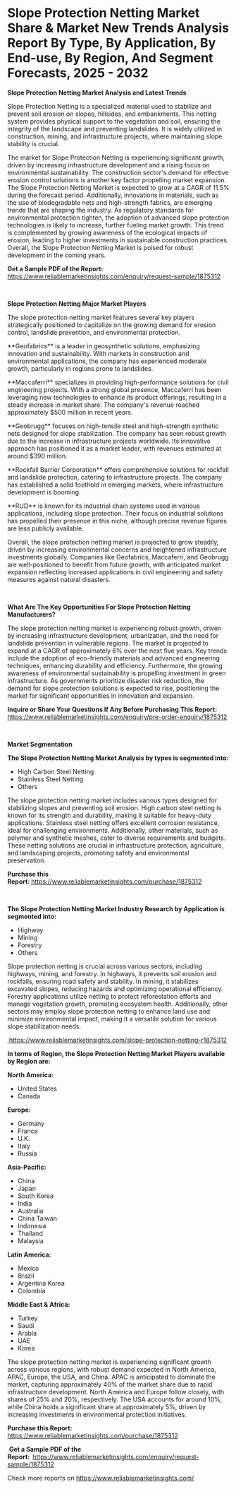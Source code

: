 <p><h1>Slope Protection Netting Market Share & Market New Trends Analysis Report By Type, By Application, By End-use, By Region, And Segment Forecasts, 2025 - 2032</h1></p><p><strong>Slope Protection Netting Market Analysis and Latest Trends</strong></p>
<p><p>Slope Protection Netting is a specialized material used to stabilize and prevent soil erosion on slopes, hillsides, and embankments. This netting system provides physical support to the vegetation and soil, ensuring the integrity of the landscape and preventing landslides. It is widely utilized in construction, mining, and infrastructure projects, where maintaining slope stability is crucial.</p><p>The market for Slope Protection Netting is experiencing significant growth, driven by increasing infrastructure development and a rising focus on environmental sustainability. The construction sector's demand for effective erosion control solutions is another key factor propelling market expansion. The Slope Protection Netting Market is expected to grow at a CAGR of 11.5% during the forecast period. Additionally, innovations in materials, such as the use of biodegradable nets and high-strength fabrics, are emerging trends that are shaping the industry. As regulatory standards for environmental protection tighten, the adoption of advanced slope protection technologies is likely to increase, further fueling market growth. This trend is complemented by growing awareness of the ecological impacts of erosion, leading to higher investments in sustainable construction practices. Overall, the Slope Protection Netting Market is poised for robust development in the coming years.</p></p>
<p><strong>Get a Sample PDF of the Report:&nbsp;</strong> <a href="https://www.reliablemarketinsights.com/enquiry/request-sample/1875312?utm_campaign=3571&utm_medium=2&utm_source=Github&utm_content=ia&utm_term=02042025&utm_id=slope-protection-netting">https://www.reliablemarketinsights.com/enquiry/request-sample/1875312</a></p>
<p>&nbsp;</p>
<p><strong>Slope Protection Netting Major Market Players</strong></p>
<p><p>The slope protection netting market features several key players strategically positioned to capitalize on the growing demand for erosion control, landslide prevention, and environmental protection. </p><p>**Geofabrics** is a leader in geosynthetic solutions, emphasizing innovation and sustainability. With markets in construction and environmental applications, the company has experienced moderate growth, particularly in regions prone to landslides.</p><p>**Maccaferri** specializes in providing high-performance solutions for civil engineering projects. With a strong global presence, Maccaferri has been leveraging new technologies to enhance its product offerings, resulting in a steady increase in market share. The company's revenue reached approximately $500 million in recent years.</p><p>**Geobrugg** focuses on high-tensile steel and high-strength synthetic nets designed for slope stabilization. The company has seen robust growth due to the increase in infrastructure projects worldwide. Its innovative approach has positioned it as a market leader, with revenues estimated at around $390 million.</p><p>**Rockfall Barrier Corporation** offers comprehensive solutions for rockfall and landslide protection, catering to infrastructure projects. The company has established a solid foothold in emerging markets, where infrastructure development is booming.</p><p>**RUD** is known for its industrial chain systems used in various applications, including slope protection. Their focus on industrial solutions has propelled their presence in this niche, although precise revenue figures are less publicly available.</p><p>Overall, the slope protection netting market is projected to grow steadily, driven by increasing environmental concerns and heightened infrastructure investments globally. Companies like Geofabrics, Maccaferri, and Geobrugg are well-positioned to benefit from future growth, with anticipated market expansion reflecting increased applications in civil engineering and safety measures against natural disasters.</p></p>
<p>&nbsp;</p>
<p><strong>What Are The Key Opportunities For Slope Protection Netting Manufacturers?</strong></p>
<p><p>The slope protection netting market is experiencing robust growth, driven by increasing infrastructure development, urbanization, and the need for landslide prevention in vulnerable regions. The market is projected to expand at a CAGR of approximately 6% over the next five years. Key trends include the adoption of eco-friendly materials and advanced engineering techniques, enhancing durability and efficiency. Furthermore, the growing awareness of environmental sustainability is propelling investment in green infrastructure. As governments prioritize disaster risk reduction, the demand for slope protection solutions is expected to rise, positioning the market for significant opportunities in innovation and expansion.</p></p>
<p><strong>Inquire or Share Your Questions If Any Before Purchasing This Report:</strong> <a href="https://www.reliablemarketinsights.com/enquiry/pre-order-enquiry/1875312?utm_campaign=3571&utm_medium=2&utm_source=Github&utm_content=ia&utm_term=02042025&utm_id=slope-protection-netting">https://www.reliablemarketinsights.com/enquiry/pre-order-enquiry/1875312</a></p>
<p>&nbsp;</p>
<p><strong>Market Segmentation</strong></p>
<p><strong>The Slope Protection Netting Market Analysis by types is segmented into:</strong></p>
<p><ul><li>High Carbon Steel Netting</li><li>Stainless Steel Netting</li><li>Others</li></ul></p>
<p><p>The slope protection netting market includes various types designed for stabilizing slopes and preventing soil erosion. High carbon steel netting is known for its strength and durability, making it suitable for heavy-duty applications. Stainless steel netting offers excellent corrosion resistance, ideal for challenging environments. Additionally, other materials, such as polymer and synthetic meshes, cater to diverse requirements and budgets. These netting solutions are crucial in infrastructure protection, agriculture, and landscaping projects, promoting safety and environmental preservation.</p></p>
<p><strong>Purchase this Report:&nbsp;</strong><a href="https://www.reliablemarketinsights.com/purchase/1875312?utm_campaign=3571&utm_medium=2&utm_source=Github&utm_content=ia&utm_term=02042025&utm_id=slope-protection-netting">https://www.reliablemarketinsights.com/purchase/1875312</a></p>
<p>&nbsp;</p>
<p><strong>The Slope Protection Netting Market Industry Research by Application is segmented into:</strong></p>
<p><ul><li>Highway</li><li>Mining</li><li>Forestry</li><li>Others</li></ul></p>
<p><p>Slope protection netting is crucial across various sectors, including highways, mining, and forestry. In highways, it prevents soil erosion and rockfalls, ensuring road safety and stability. In mining, it stabilizes excavated slopes, reducing hazards and optimizing operational efficiency. Forestry applications utilize netting to protect reforestation efforts and manage vegetation growth, promoting ecosystem health. Additionally, other sectors may employ slope protection netting to enhance land use and minimize environmental impact, making it a versatile solution for various slope stabilization needs.</p></p>
<p><a href="https://www.reliablemarketinsights.com/slope-protection-netting-r1875312?utm_campaign=3571&utm_medium=2&utm_source=Github&utm_content=ia&utm_term=02042025&utm_id=slope-protection-netting">&nbsp;https://www.reliablemarketinsights.com/slope-protection-netting-r1875312</a></p>
<p><strong>In terms of Region, the Slope Protection Netting Market Players available by Region are:</strong></p>
<p>
    <p> <strong> North America: </strong>
        <ul>
            <li>United States</li>
            <li>Canada</li>
        </ul>
        </p> 
    <p> <strong> Europe: </strong>
        <ul>
            <li>Germany</li>
            <li>France</li>
            <li>U.K.</li>
            <li>Italy</li>
            <li>Russia</li>
        </ul>
        </p> 
    <p> <strong> Asia-Pacific: </strong>
        <ul>
            <li>China</li>
            <li>Japan</li>
            <li>South Korea</li>
            <li>India</li>
            <li>Australia</li>
            <li>China Taiwan</li>
            <li>Indonesia</li>
            <li>Thailand</li>
            <li>Malaysia</li>
        </ul>
        </p> 
    <p> <strong> Latin America: </strong>
        <ul>
            <li>Mexico</li>
            <li>Brazil</li>
            <li>Argentina Korea</li>
            <li>Colombia</li>
        </ul>
        </p> 
    <p> <strong> Middle East & Africa: </strong>
        <ul>
            <li>Turkey</li>
            <li>Saudi</li>
            <li>Arabia</li>
            <li>UAE</li>
            <li>Korea</li>
        </ul>
    </p>
    </p>
<p><p>The slope protection netting market is experiencing significant growth across various regions, with robust demand expected in North America, APAC, Europe, the USA, and China. APAC is anticipated to dominate the market, capturing approximately 40% of the market share due to rapid infrastructure development. North America and Europe follow closely, with shares of 25% and 20%, respectively. The USA accounts for around 10%, while China holds a significant share at approximately 5%, driven by increasing investments in environmental protection initiatives.</p></p>
<p><strong>Purchase this Report: </strong><a href="https://www.reliablemarketinsights.com/purchase/1875312?utm_campaign=3571&utm_medium=2&utm_source=Github&utm_content=ia&utm_term=02042025&utm_id=slope-protection-netting">https://www.reliablemarketinsights.com/purchase/1875312</a></p>
<p>&nbsp;<strong>Get a Sample PDF of the Report:&nbsp;&nbsp;</strong><a href="https://www.reliablemarketinsights.com/enquiry/request-sample/1875312?utm_campaign=3571&utm_medium=2&utm_source=Github&utm_content=ia&utm_term=02042025&utm_id=slope-protection-netting">https://www.reliablemarketinsights.com/enquiry/request-sample/1875312</a></p>
<p><strong></strong></p>
<p>Check more reports on <a href="https://www.reliablemarketinsights.com/?utm_campaign=3571&utm_medium=2&utm_source=Github&utm_content=ia&utm_term=02042025&utm_id=slope-protection-netting">https://www.reliablemarketinsights.com/</a></p>